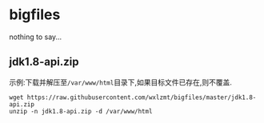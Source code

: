 # bigfiles

nothing to say...

## jdk1.8-api.zip
示例:下载并解压至`/var/www/html`目录下,如果目标文件已存在,则不覆盖.
```shell
wget https://raw.githubusercontent.com/wxlzmt/bigfiles/master/jdk1.8-api.zip
unzip -n jdk1.8-api.zip -d /var/www/html
```

